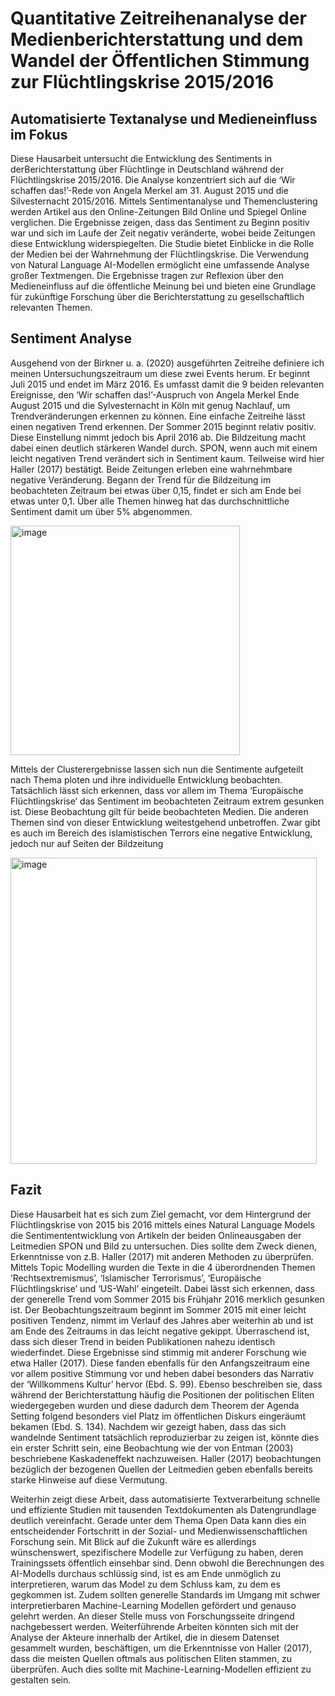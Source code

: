 # Quantitative Zeitreihenanalyse der Medienberichterstattung und dem Wandel der Öffentlichen Stimmung zur Flüchtlingskrise 2015/2016
## Automatisierte Textanalyse und Medieneinfluss im Fokus
Diese Hausarbeit untersucht die Entwicklung des Sentiments in derBerichterstattung über 
Flüchtlinge in Deutschland während der Flüchtlingskrise 2015/2016. Die Analyse konzentriert
sich auf die ‘Wir schaffen das!’-Rede von Angela Merkel am 31. August 2015 und die
Silvesternacht 2015/2016. Mittels Sentimentanalyse und Themenclustering werden Artikel aus
den Online-Zeitungen Bild Online und Spiegel Online verglichen. Die Ergebnisse zeigen, dass
das Sentiment zu Beginn positiv war und sich im Laufe der Zeit negativ veränderte, wobei
beide Zeitungen diese Entwicklung widerspiegelten. Die Studie bietet Einblicke in die Rolle der
Medien bei der Wahrnehmung der Flüchtlingskrise. Die Verwendung von Natural Language
AI-Modellen ermöglicht eine umfassende Analyse großer Textmengen. Die Ergebnisse tragen zur
Reflexion über den Medieneinfluss auf die öffentliche Meinung bei und bieten eine Grundlage
für zukünftige Forschung über die Berichterstattung zu gesellschaftlich relevanten Themen.



## Sentiment Analyse
Ausgehend von der Birkner u. a. (2020) ausgeführten Zeitreihe definiere ich meinen Untersuchungszeitraum
um diese zwei Events herum. Er beginnt Juli 2015 und endet im März 2016. Es umfasst damit die
9
beiden relevanten Ereignisse, den ‘Wir schaffen das!’-Auspruch von Angela Merkel Ende August
2015 und die Sylvesternacht in Köln mit genug Nachlauf, um Trendveränderungen erkennen zu
können.
Eine einfache Zeitreihe lässt einen negativen Trend erkennen. Der Sommer 2015 beginnt relativ
positiv. Diese Einstellung nimmt jedoch bis April 2016 ab. Die Bildzeitung macht dabei einen
deutlich stärkeren Wandel durch. SPON, wenn auch mit einem leicht negativen Trend verändert
sich in Sentiment kaum. Teilweise wird hier Haller (2017) bestätigt. Beide Zeitungen erleben
eine wahrnehmbare negative Veränderung. Begann der Trend für die Bildzeitung im beobachteten
Zeitraum bei etwas über 0,15, findet er sich am Ende bei etwas unter 0,1. Über alle Themen hinweg
hat das durchschnittliche Sentiment damit um über 5% abgenommen.

<img width="367" alt="image" src="https://github.com/lrodeck/Hausarbeit-MedSoz-Stru-Pol-Kon-Zus/assets/41971053/69100e0a-56b8-4732-bdbe-6b8faf09f652">


Mittels der Clusterergebnisse lassen sich nun die Sentimente aufgeteilt nach Thema ploten und ihre
individuelle Entwicklung beobachten. Tatsächlich lässt sich erkennen, dass vor allem im Thema
‘Europäische Flüchtlingskrise’ das Sentiment im beobachteten Zeitraum extrem gesunken ist. Diese
Beobachtung gilt für beide beobachteten Medien. Die anderen Themen sind von dieser Entwicklung
weitestgehend unbetroffen. Zwar gibt es auch im Bereich des islamistischen Terrors eine negative
Entwicklung, jedoch nur auf Seiten der Bildzeitung

<img width="490" alt="image" src="https://github.com/lrodeck/Hausarbeit-MedSoz-Stru-Pol-Kon-Zus/assets/41971053/8c160c39-079d-498b-9b4d-e6fa83b8303e">

## Fazit
Diese Hausarbeit hat es sich zum Ziel gemacht, vor dem Hintergrund der Flüchtlingskrise von
2015 bis 2016 mittels eines Natural Language Models die Sentimententwicklung von Artikeln der
beiden Onlineausgaben der Leitmedien SPON und Bild zu untersuchen. Dies sollte dem Zweck
dienen, Erkenntnisse von z.B. Haller (2017) mit anderen Methoden zu überprüfen.
Mittels Topic Modelling wurden die Texte in die 4 überordnenden Themen ‘Rechtsextremismus’,
‘Islamischer Terrorismus’, ‘Europäische Flüchtlingskrise’ und ‘US-Wahl’ eingeteilt. Dabei lässt sich
erkennen, dass der generelle Trend vom Sommer 2015 bis Frühjahr 2016 merklich gesunken ist.
Der Beobachtungszeitraum beginnt im Sommer 2015 mit einer leicht positiven Tendenz, nimmt im
Verlauf des Jahres aber weiterhin ab und ist am Ende des Zeitraums in das leicht negative gekippt.
Überraschend ist, dass sich dieser Trend in beiden Publikationen nahezu identisch wiederfindet.
Diese Ergebnisse sind stimmig mit anderer Forschung wie etwa Haller (2017). Diese fanden ebenfalls
für den Anfangszeitraum eine vor allem positive Stimmung vor und heben dabei besonders das Narrativ der ‘Willkommens Kultur’ hervor (Ebd. S. 99). 
Ebenso beschreiben sie, dass während der Berichterstattung häufig die Positionen der politischen Eliten wiedergegeben wurden und diese
dadurch dem Theorem der Agenda Setting folgend besonders viel Platz im öffentlichen Diskurs
eingeräumt bekamen (Ebd. S. 134). Nachdem wir gezeigt haben, dass das sich wandelnde Sentiment
tatsächlich reproduzierbar zu zeigen ist, könnte dies ein erster Schritt sein, eine Beobachtung wie
der von Entman (2003) beschriebene Kaskadeneffekt nachzuweisen. Haller (2017) beobachtungen
bezüglich der bezogenen Quellen der Leitmedien geben ebenfalls bereits starke Hinweise auf diese
Vermutung.

Weiterhin zeigt diese Arbeit, dass automatisierte Textverarbeitung schnelle und effiziente Studien
mit tausenden Textdokumenten als Datengrundlage deutlich vereinfacht. Gerade unter dem Thema
Open Data kann dies ein entscheidender Fortschritt in der Sozial- und Medienwissenschaftlichen
Forschung sein. Mit Blick auf die Zukunft wäre es allerdings wünschenswert, spezifischere
Modelle zur Verfügung zu haben, deren Trainingssets öffentlich einsehbar sind. Denn obwohl die
Berechnungen des AI-Modells durchaus schlüssig sind, ist es am Ende unmöglich zu interpretieren,
warum das Model zu dem Schluss kam, zu dem es gegkommen ist. Zudem sollten generelle
Standards im Umgang mit schwer interpretierbaren Machine-Learning Modellen gefördert und
genauso gelehrt werden. An dieser Stelle muss von Forschungsseite dringend nachgebessert werden.
Weiterführende Arbeiten könnten sich mit der Analyse der Akteure innerhalb der Artikel, die in
diesem Datenset gesammelt wurden, beschäftigen, um die Erkenntnisse von Haller (2017), dass
die meisten Quellen oftmals aus politischen Eliten stammen, zu überprüfen. Auch dies sollte mit
Machine-Learning-Modellen effizient zu gestalten sein.

